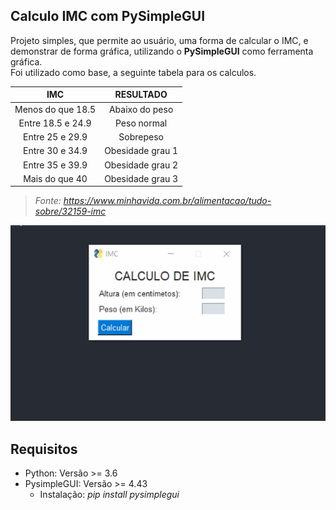 ## Calculo IMC com PySimpleGUI

Projeto simples, que permite ao usuário, uma forma de calcular o IMC, e demonstrar de forma gráfica, utilizando o **PySimpleGUI** como ferramenta gráfica.
<br>
Foi utilizado como base, a seguinte tabela para os calculos.

| IMC | RESULTADO |
| :-: | :-: |
| Menos do que 18.5 | Abaixo do peso |
| Entre 18.5 e 24.9 | Peso normal |
| Entre 25 e 29.9 | Sobrepeso |
| Entre 30 e 34.9 | Obesidade grau 1 |
| Entre 35 e 39.9 | Obesidade grau 2 |
| Mais do que 40 | Obesidade grau 3 |
> *Fonte: https://www.minhavida.com.br/alimentacao/tudo-sobre/32159-imc*

<img src="imgs/uso.gif">


## Requisitos
- Python: Versão >= 3.6
- PysimpleGUI: Versão >= 4.43
	- Instalação: *pip install pysimplegui*
